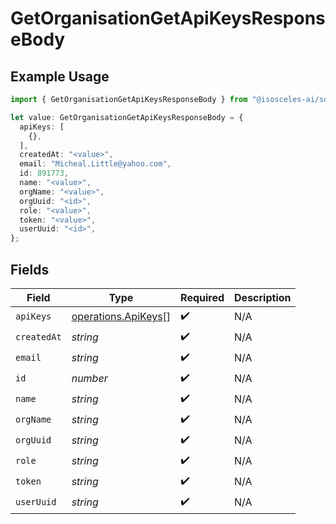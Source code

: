 # GetOrganisationGetApiKeysResponseBody

## Example Usage

```typescript
import { GetOrganisationGetApiKeysResponseBody } from "@isosceles-ai/sdk/models/operations";

let value: GetOrganisationGetApiKeysResponseBody = {
  apiKeys: [
    {},
  ],
  createdAt: "<value>",
  email: "Micheal.Little@yahoo.com",
  id: 891773,
  name: "<value>",
  orgName: "<value>",
  orgUuid: "<id>",
  role: "<value>",
  token: "<value>",
  userUuid: "<id>",
};
```

## Fields

| Field                                                      | Type                                                       | Required                                                   | Description                                                |
| ---------------------------------------------------------- | ---------------------------------------------------------- | ---------------------------------------------------------- | ---------------------------------------------------------- |
| `apiKeys`                                                  | [operations.ApiKeys](../../models/operations/apikeys.md)[] | :heavy_check_mark:                                         | N/A                                                        |
| `createdAt`                                                | *string*                                                   | :heavy_check_mark:                                         | N/A                                                        |
| `email`                                                    | *string*                                                   | :heavy_check_mark:                                         | N/A                                                        |
| `id`                                                       | *number*                                                   | :heavy_check_mark:                                         | N/A                                                        |
| `name`                                                     | *string*                                                   | :heavy_check_mark:                                         | N/A                                                        |
| `orgName`                                                  | *string*                                                   | :heavy_check_mark:                                         | N/A                                                        |
| `orgUuid`                                                  | *string*                                                   | :heavy_check_mark:                                         | N/A                                                        |
| `role`                                                     | *string*                                                   | :heavy_check_mark:                                         | N/A                                                        |
| `token`                                                    | *string*                                                   | :heavy_check_mark:                                         | N/A                                                        |
| `userUuid`                                                 | *string*                                                   | :heavy_check_mark:                                         | N/A                                                        |